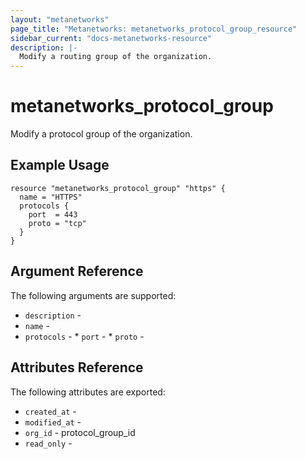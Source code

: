 ```yaml
---
layout: "metanetworks"
page_title: "Metanetworks: metanetworks_protocol_group_resource"
sidebar_current: "docs-metanetworks-resource"
description: |-
  Modify a routing group of the organization.
---
```


# metanetworks_protocol_group

Modify a protocol group of the organization.

## Example Usage

```hcl
resource "metanetworks_protocol_group" "https" {
  name = "HTTPS"
  protocols {
    port  = 443
    proto = "tcp"
  }
}
```

## Argument Reference

The following arguments are supported:

* `description` - 
* `name` - 
* `protocols` -
			* `port` - 
			* `proto` - 

## Attributes Reference

The following attributes are exported:

* `created_at` - 
* `modified_at` - 
* `org_id` - protocol_group_id
* `read_only` - 
